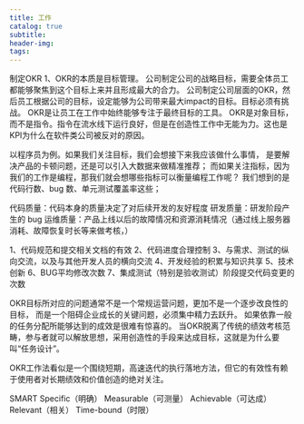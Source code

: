 ```yaml
---
title: 工作
catalog: true
subtitle:
header-img:
tags:
---
```


制定OKR
1、OKR的本质是目标管理。
公司制定公司的战略目标，需要全体员工都能够聚焦到这个目标上来并且形成最大的合力。
公司制定公司层面的OKR，然后员工根据公司的目标，设定能够为公司带来最大impact的目标。目标必须有挑战。
OKR是让员工在工作中始终能够专注于最终目标的工具。
OKR是对象目标，而不是指令。指令在流水线下运行良好，但是在创造性工作中无能为力。这也是KPI为什么在软件类公司被反对的原因。

以程序员为例。如果我们关注目标，我们会想接下来我应该做什么事情，
是要解决产品的卡顿问题，还是可以引入大数据来做精准推荐；
而如果关注指标，因为我们的工作是编程，那我们就会想哪些指标可以衡量编程工作呢？
我们想到的是代码行数、bug 数、单元测试覆盖率这些；

代码质量：代码本身的质量决定了对后续开发的友好程度
研发质量：研发阶段产生的 bug
运维质量：产品上线以后的故障情况和资源消耗情况（通过线上服务器消耗、故障恢复时长等来做考核，）

1、代码规范和提交相关文档的有效
2、代码进度合理控制
3、与需求、测试的纵向交流，以及与其他开发人员的横向交流
4、开发经验的积累与知识共享
5、技术创新
6、BUG平均修改次数
7、集成测试（特别是验收测试）阶段提交代码变更的次数

OKR目标所对应的问题通常不是一个常规运营问题，更加不是一个逐步改良性的目标，
而是一个阻碍企业成长的关键问题，必须集中精力去跃升。
如果依靠一般的任务分配所能够达到的成效是很难有惊喜的。
当OKR脱离了传统的绩效考核范畴，参与者就可以解放思想，采用创造性的手段来达成目标，这就是为什么要叫“任务设计”。

OKR工作法看似是一个围绕短期，高速迭代的执行落地方法，但它的有效性有赖于使用者对长期绩效和价值创造的绝对关注。

SMART
Specific（明确）
Measurable（可测量）
Achievable（可达成）
Relevant（相关）
Time-bound（时限）


